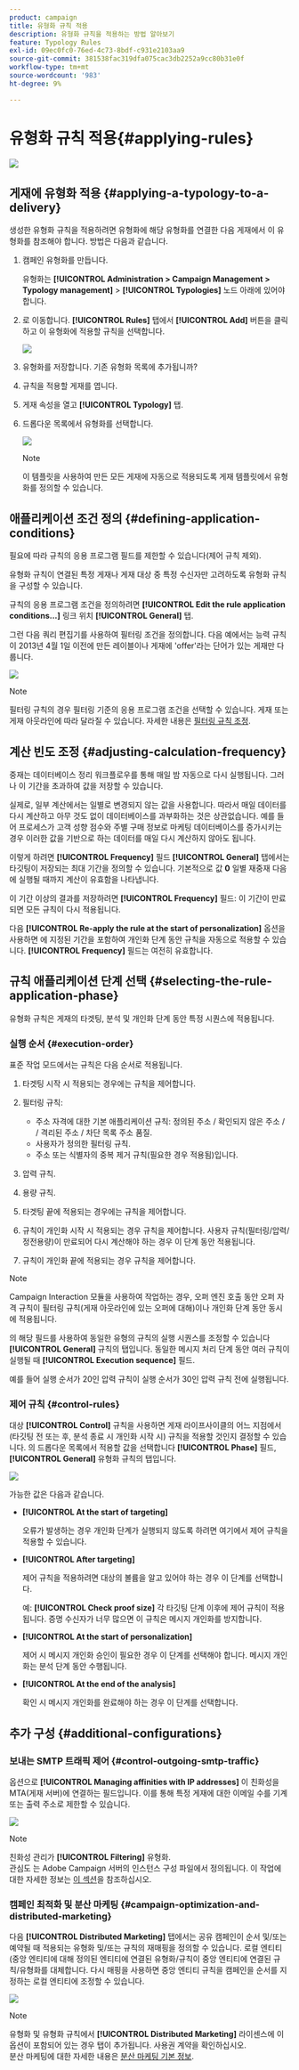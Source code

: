 ```yaml
---
product: campaign
title: 유형화 규칙 적용
description: 유형화 규칙을 적용하는 방법 알아보기
feature: Typology Rules
exl-id: 09ec0fc0-76ed-4c73-8bdf-c931e2103aa9
source-git-commit: 381538fac319dfa075cac3db2252a9cc80b31e0f
workflow-type: tm+mt
source-wordcount: '983'
ht-degree: 9%

---
```


# 유형화 규칙 적용{#applying-rules}

![](../../assets/v7-only.svg)

## 게재에 유형화 적용 {#applying-a-typology-to-a-delivery}

생성한 유형화 규칙을 적용하려면 유형화에 해당 유형화를 연결한 다음 게재에서 이 유형화를 참조해야 합니다. 방법은 다음과 같습니다.

1. 캠페인 유형화를 만듭니다.

   유형화는 **[!UICONTROL Administration > Campaign Management > Typology management]** > **[!UICONTROL Typologies]** 노드 아래에 있어야 합니다.

1. 로 이동합니다. **[!UICONTROL Rules]** 탭에서 **[!UICONTROL Add]** 버튼을 클릭하고 이 유형화에 적용할 규칙을 선택합니다.

   ![](assets/campaign_opt_pressure_sample_1_6.png)

1. 유형화를 저장합니다. 기존 유형화 목록에 추가됩니까?
1. 규칙을 적용할 게재를 엽니다.
1. 게재 속성을 열고 **[!UICONTROL Typology]** 탭.
1. 드롭다운 목록에서 유형화를 선택합니다.

   ![](assets/campaign_opt_pressure_sample_1_7.png)

   >[!NOTE]
   >
   >이 템플릿을 사용하여 만든 모든 게재에 자동으로 적용되도록 게재 템플릿에서 유형화를 정의할 수 있습니다.

## 애플리케이션 조건 정의 {#defining-application-conditions}

필요에 따라 규칙의 응용 프로그램 필드를 제한할 수 있습니다(제어 규칙 제외).

유형화 규칙이 연결된 특정 게재나 게재 대상 중 특정 수신자만 고려하도록 유형화 규칙을 구성할 수 있습니다.

규칙의 응용 프로그램 조건을 정의하려면 **[!UICONTROL Edit the rule application conditions...]** 링크 위치 **[!UICONTROL General]** 탭.

그런 다음 쿼리 편집기를 사용하여 필터링 조건을 정의합니다. 다음 예에서는 능력 규칙이 2013년 4월 1일 이전에 만든 레이블이나 게재에 &#39;offer&#39;라는 단어가 있는 게재만 다룹니다.

![](assets/campaign_opt_create_capacity_criterion.png)

>[!NOTE]
>
>필터링 규칙의 경우 필터링 기준의 응용 프로그램 조건을 선택할 수 있습니다. 게재 또는 게재 아웃라인에 따라 달라질 수 있습니다. 자세한 내용은 [필터링 규칙 조정](filtering-rules.md#conditioning-a-filtering-rule).

## 계산 빈도 조정 {#adjusting-calculation-frequency}

중재는 데이터베이스 정리 워크플로우를 통해 매일 밤 자동으로 다시 실행됩니다. 그러나 이 기간을 초과하여 값을 저장할 수 있습니다.

실제로, 일부 계산에서는 일별로 변경되지 않는 값을 사용합니다. 따라서 매일 데이터를 다시 계산하고 아무 것도 없이 데이터베이스를 과부화하는 것은 상관없습니다. 예를 들어 프로세스가 고객 성향 점수와 주별 구매 정보로 마케팅 데이터베이스를 증가시키는 경우 이러한 값을 기반으로 하는 데이터를 매일 다시 계산하지 않아도 됩니다.

이렇게 하려면 **[!UICONTROL Frequency]** 필드 **[!UICONTROL General]** 탭에서는 타깃팅이 저장되는 최대 기간을 정의할 수 있습니다. 기본적으로 값 **0** 일별 재중재 다음에 실행될 때까지 계산이 유효함을 나타냅니다.

이 기간 이상의 결과를 저장하려면 **[!UICONTROL Frequency]** 필드: 이 기간이 만료되면 모든 규칙이 다시 적용됩니다.

다음 **[!UICONTROL Re-apply the rule at the start of personalization]** 옵션을 사용하면 에 지정된 기간을 포함하여 개인화 단계 동안 규칙을 자동으로 적용할 수 있습니다. **[!UICONTROL Frequency]** 필드는 여전히 유효합니다.

## 규칙 애플리케이션 단계 선택 {#selecting-the-rule-application-phase}

유형화 규칙은 게재의 타겟팅, 분석 및 개인화 단계 동안 특정 시퀀스에 적용됩니다.

### 실행 순서 {#execution-order}

표준 작업 모드에서는 규칙은 다음 순서로 적용됩니다.

1. 타겟팅 시작 시 적용되는 경우에는 규칙을 제어합니다.
1. 필터링 규칙:

   * 주소 자격에 대한 기본 애플리케이션 규칙: 정의된 주소 / 확인되지 않은 주소 / / 격리된 주소 / 차단 목록 주소 품질.
   * 사용자가 정의한 필터링 규칙.
   * 주소 또는 식별자의 중복 제거 규칙(필요한 경우 적용됨)입니다.

1. 압력 규칙.
1. 용량 규칙.
1. 타겟팅 끝에 적용되는 경우에는 규칙을 제어합니다.
1. 규칙이 개인화 시작 시 적용되는 경우 규칙을 제어합니다. 사용자 규칙(필터링/압력/정전용량)이 만료되어 다시 계산해야 하는 경우 이 단계 동안 적용됩니다.
1. 규칙이 개인화 끝에 적용되는 경우 규칙을 제어합니다.

>[!NOTE]
>
>Campaign Interaction 모듈을 사용하여 작업하는 경우, 오퍼 엔진 호출 동안 오퍼 자격 규칙이 필터링 규칙(게재 아웃라인에 있는 오퍼에 대해)이나 개인화 단계 동안 동시에 적용됩니다.

의 해당 필드를 사용하여 동일한 유형의 규칙의 실행 시퀀스를 조정할 수 있습니다 **[!UICONTROL General]** 규칙의 탭입니다. 동일한 메시지 처리 단계 동안 여러 규칙이 실행될 때 **[!UICONTROL Execution sequence]** 필드.

예를 들어 실행 순서가 20인 압력 규칙이 실행 순서가 30인 압력 규칙 전에 실행됩니다.

### 제어 규칙 {#control-rules}

대상 **[!UICONTROL Control]** 규칙을 사용하면 게재 라이프사이클의 어느 지점에서(타깃팅 전 또는 후, 분석 종료 시 개인화 시작 시) 규칙을 적용할 것인지 결정할 수 있습니다. 의 드롭다운 목록에서 적용할 값을 선택합니다 **[!UICONTROL Phase]** 필드, **[!UICONTROL General]** 유형화 규칙의 탭입니다.

![](assets/campaign_opt_define_control_phase.png)

가능한 값은 다음과 같습니다.

* **[!UICONTROL At the start of targeting]**

   오류가 발생하는 경우 개인화 단계가 실행되지 않도록 하려면 여기에서 제어 규칙을 적용할 수 있습니다.

* **[!UICONTROL After targeting]**

   제어 규칙을 적용하려면 대상의 볼륨을 알고 있어야 하는 경우 이 단계를 선택합니다.

   예: **[!UICONTROL Check proof size]** 각 타깃팅 단계 이후에 제어 규칙이 적용됩니다. 증명 수신자가 너무 많으면 이 규칙은 메시지 개인화를 방지합니다.

* **[!UICONTROL At the start of personalization]**

   제어 시 메시지 개인화 승인이 필요한 경우 이 단계를 선택해야 합니다. 메시지 개인화는 분석 단계 동안 수행됩니다.

* **[!UICONTROL At the end of the analysis]**

   확인 시 메시지 개인화를 완료해야 하는 경우 이 단계를 선택합니다.

## 추가 구성 {#additional-configurations}

### 보내는 SMTP 트래픽 제어 {#control-outgoing-smtp-traffic}

옵션으로 **[!UICONTROL Managing affinities with IP addresses]** 이 친화성을 MTA(게재 서버)에 연결하는 필드입니다. 이를 통해 특정 게재에 대한 이메일 수를 기계 또는 출력 주소로 제한할 수 있습니다.

![](assets/campaign_opt_select_ip_affinity.png)

>[!NOTE]
>
>친화성 관리가 **[!UICONTROL Filtering]** 유형화.\
>관심도 는 Adobe Campaign 서버의 인스턴스 구성 파일에서 정의됩니다. 이 작업에 대한 자세한 정보는 [이 섹션](../../installation/using/about-initial-configuration.md)을 참조하십시오.

### 캠페인 최적화 및 분산 마케팅 {#campaign-optimization-and-distributed-marketing}

다음 **[!UICONTROL Distributed Marketing]** 탭에서는 공유 캠페인이 순서 및/또는 예약될 때 적용되는 유형화 및/또는 규칙의 재매핑을 정의할 수 있습니다. 로컬 엔티티(중앙 엔티티에 대해 정의된 엔티티에 연결된 유형화/규칙이 중앙 엔티티에 연결된 규칙/유형화를 대체합니다. 다시 매핑을 사용하면 중앙 엔티티 규칙을 캠페인을 순서를 지정하는 로컬 엔티티에 조정할 수 있습니다.

![](assets/simu_campaign_opti_distrib_mkg.png)

>[!NOTE]
>
>유형화 및 유형화 규칙에서 **[!UICONTROL Distributed Marketing]** 라이센스에 이 옵션이 포함되어 있는 경우 탭이 추가됩니다. 사용권 계약을 확인하십시오.\
>분산 마케팅에 대한 자세한 내용은 [분산 마케팅 기본 정보](../../distributed/using/about-distributed-marketing.md).
